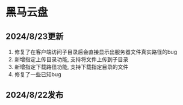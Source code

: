 # 黑马云盘

## 2024/8/23更新
1. 修复了在客户端访问子目录后会直接显示出服务器文件真实路径的bug  
2. 新增指定上传目录功能, 支持将文件上传到子目录  
3. 新增指定下载路径功能, 支持下载指定目录的文件  
4. 修复了一些已知bug  

## 2024/8/22发布
